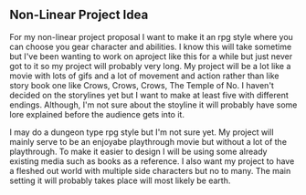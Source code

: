 ## Non-Linear Project Idea
For my non-linear project proposal I want to make it an rpg style where you can choose you gear character and abilities. I know this will take sometime but I've been wanting to work on aproject like this for a while but just never got to it so my project will probably very long. My project will be a lot like a movie with lots of gifs and a lot of movement and action rather than like story book one like Crows, Crows, Crows, The Temple of No. I haven't decided on the storylines yet but I want to make at least five with different endings. Although, I'm not sure about the stoyline it will probably have some lore explained before the audience gets into it.

I may do a dungeon type rpg style but I'm not sure yet. My project will mainly serve to be an enjoyabe playthrough movie but without a lot of the playthrough. To make it easier to design I will be using some already existing media such as books as a reference. I also want my project to have a fleshed out world with multiple side characters but no to many. The main setting it will probably takes place will most likely be earth.

